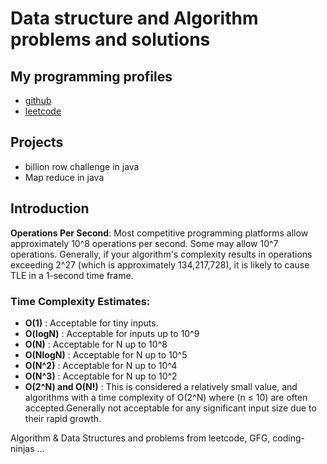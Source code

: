 # Data structure and Algorithm problems and solutions

## My programming profiles
- [github](https://github.com/abhishekghoshh)
- [leetcode](https://leetcode.com/u/abhishekghoshh/)

## Projects

- billion row challenge in java
- Map reduce in java

## Introduction

**Operations Per Second**: Most competitive programming platforms allow approximately 10^8 operations per second. Some may allow 10^7 operations. Generally, if your algorithm's complexity results in operations exceeding 2^27 (which is approximately 134,217,728),
it is likely to cause TLE in a 1-second time frame.

### Time Complexity Estimates:

- **O(1)** : Acceptable for tiny inputs.
- **O(logN)** : Acceptable for inputs up to 10^9
- **O(N)** : Acceptable for N up to 10^8
- **O(NlogN)** : Acceptable for N up to 10^5
- **O(N^2)** : Acceptable for N up to 10^4
- **O(N^3)** : Acceptable for N up to 10^2
- **O(2^N) and O(N!)** : This is considered a relatively small value, and algorithms with a time complexity of O(2^N)
  where (n ≤ 10) are often accepted.Generally not acceptable for any significant input size due to their rapid growth.

Algorithm & Data Structures and problems from leetcode, GFG, coding-ninjas ...